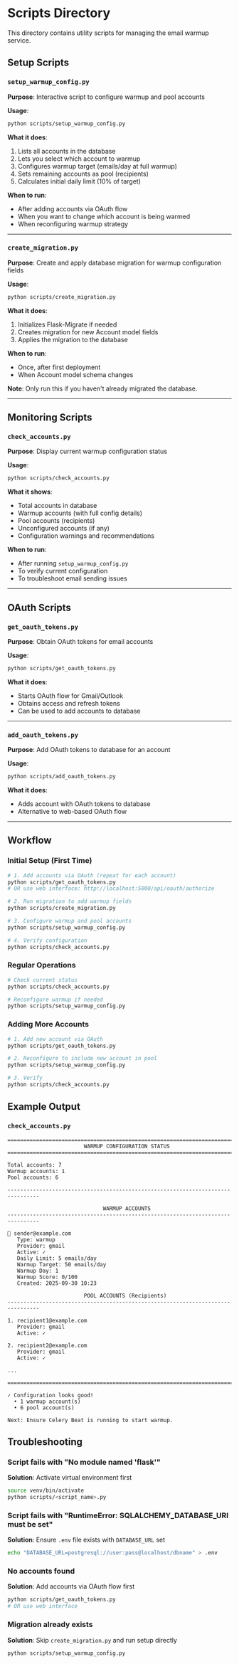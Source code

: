 # Scripts Directory

This directory contains utility scripts for managing the email warmup service.

## Setup Scripts

### `setup_warmup_config.py`
**Purpose**: Interactive script to configure warmup and pool accounts

**Usage**:
```bash
python scripts/setup_warmup_config.py
```

**What it does**:
1. Lists all accounts in the database
2. Lets you select which account to warmup
3. Configures warmup target (emails/day at full warmup)
4. Sets remaining accounts as pool (recipients)
5. Calculates initial daily limit (10% of target)

**When to run**:
- After adding accounts via OAuth flow
- When you want to change which account is being warmed
- When reconfiguring warmup strategy

---

### `create_migration.py`
**Purpose**: Create and apply database migration for warmup configuration fields

**Usage**:
```bash
python scripts/create_migration.py
```

**What it does**:
1. Initializes Flask-Migrate if needed
2. Creates migration for new Account model fields
3. Applies the migration to the database

**When to run**:
- Once, after first deployment
- When Account model schema changes

**Note**: Only run this if you haven't already migrated the database.

---

## Monitoring Scripts

### `check_accounts.py`
**Purpose**: Display current warmup configuration status

**Usage**:
```bash
python scripts/check_accounts.py
```

**What it shows**:
- Total accounts in database
- Warmup accounts (with full config details)
- Pool accounts (recipients)
- Unconfigured accounts (if any)
- Configuration warnings and recommendations

**When to run**:
- After running `setup_warmup_config.py`
- To verify current configuration
- To troubleshoot email sending issues

---

## OAuth Scripts

### `get_oauth_tokens.py`
**Purpose**: Obtain OAuth tokens for email accounts

**Usage**:
```bash
python scripts/get_oauth_tokens.py
```

**What it does**:
- Starts OAuth flow for Gmail/Outlook
- Obtains access and refresh tokens
- Can be used to add accounts to database

---

### `add_oauth_tokens.py`
**Purpose**: Add OAuth tokens to database for an account

**Usage**:
```bash
python scripts/add_oauth_tokens.py
```

**What it does**:
- Adds account with OAuth tokens to database
- Alternative to web-based OAuth flow

---

## Workflow

### Initial Setup (First Time)

```bash
# 1. Add accounts via OAuth (repeat for each account)
python scripts/get_oauth_tokens.py
# OR use web interface: http://localhost:5000/api/oauth/authorize

# 2. Run migration to add warmup fields
python scripts/create_migration.py

# 3. Configure warmup and pool accounts
python scripts/setup_warmup_config.py

# 4. Verify configuration
python scripts/check_accounts.py
```

### Regular Operations

```bash
# Check current status
python scripts/check_accounts.py

# Reconfigure warmup if needed
python scripts/setup_warmup_config.py
```

### Adding More Accounts

```bash
# 1. Add new account via OAuth
python scripts/get_oauth_tokens.py

# 2. Reconfigure to include new account in pool
python scripts/setup_warmup_config.py

# 3. Verify
python scripts/check_accounts.py
```

## Example Output

### `check_accounts.py`
```
================================================================================
                        WARMUP CONFIGURATION STATUS
================================================================================

Total accounts: 7
Warmup accounts: 1
Pool accounts: 6

--------------------------------------------------------------------------------

                              WARMUP ACCOUNTS
--------------------------------------------------------------------------------

📧 sender@example.com
   Type: warmup
   Provider: gmail
   Active: ✓
   Daily Limit: 5 emails/day
   Warmup Target: 50 emails/day
   Warmup Day: 1
   Warmup Score: 0/100
   Created: 2025-09-30 10:23

                        POOL ACCOUNTS (Recipients)
--------------------------------------------------------------------------------

1. recipient1@example.com
   Provider: gmail
   Active: ✓

2. recipient2@example.com
   Provider: gmail
   Active: ✓

...

================================================================================

✓ Configuration looks good!
  • 1 warmup account(s)
  • 6 pool account(s)

Next: Ensure Celery Beat is running to start warmup.
```

## Troubleshooting

### Script fails with "No module named 'flask'"
**Solution**: Activate virtual environment first
```bash
source venv/bin/activate
python scripts/<script_name>.py
```

### Script fails with "RuntimeError: SQLALCHEMY_DATABASE_URI must be set"
**Solution**: Ensure `.env` file exists with `DATABASE_URL` set
```bash
echo "DATABASE_URL=postgresql://user:pass@localhost/dbname" > .env
```

### No accounts found
**Solution**: Add accounts via OAuth flow first
```bash
python scripts/get_oauth_tokens.py
# OR use web interface
```

### Migration already exists
**Solution**: Skip `create_migration.py` and run setup directly
```bash
python scripts/setup_warmup_config.py
```